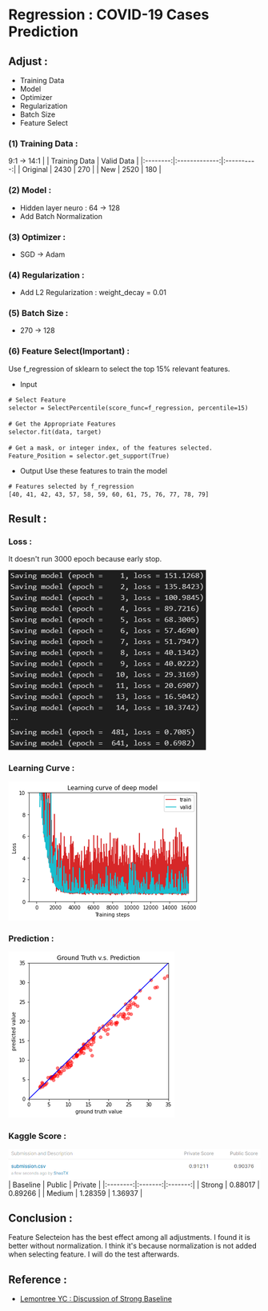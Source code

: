# Regression : COVID-19 Cases Prediction

## Adjust : 
* Training Data
* Model
* Optimizer
* Regularization
* Batch Size
* Feature Select

### (1) Training Data : 
9:1 -> 14:1
|          | Training Data | Valid Data |
|:--------:|:-------------:|:----------:|
| Original |     2430      |    270     |
|   New    |     2520      |    180     |

### (2) Model : 
* Hidden layer neuro : 64 -> 128
* Add Batch Normalization

### (3) Optimizer : 
* SGD -> Adam

### (4) Regularization : 
* Add L2 Regularization : weight_decay = 0.01

### (5) Batch Size : 
* 270 -> 128

### (6) Feature Select(Important) : 
Use f_regression of sklearn to select the top 15% relevant features.

* Input
```
# Select Feature
selector = SelectPercentile(score_func=f_regression, percentile=15)

# Get the Appropriate Features
selector.fit(data, target)

# Get a mask, or integer index, of the features selected.
Feature_Position = selector.get_support(True)
```

* Output
Use these features to train the model
```
# Features selected by f_regression
[40, 41, 42, 43, 57, 58, 59, 60, 61, 75, 76, 77, 78, 79]
```

## Result : 
### Loss : 
It doesn't run 3000 epoch because early stop.

![1](image/Loss.png)

### Learning Curve : 
![2](image/LearningCurve.png)

### Prediction : 
![3](image/Prediction.png)

### Kaggle Score : 
![4](image/KaggleScore.png)
| Baseline | Public  | Private |
|:--------:|:-------:|:-------:|
|  Strong  | 0.88017 | 0.89266 |
|  Medium  | 1.28359 | 1.36937 |

## Conclusion : 
Feature Selecteion has the best effect among all adjustments. I found it is better without normalization. I think it's because normalization is not added when selecting feature. I will do the test afterwards.

## Reference : 
* [Lemontree YC : Discussion of Strong Baseline](https://www.kaggle.com/c/ml2021spring-hw1/discussion/264579)
